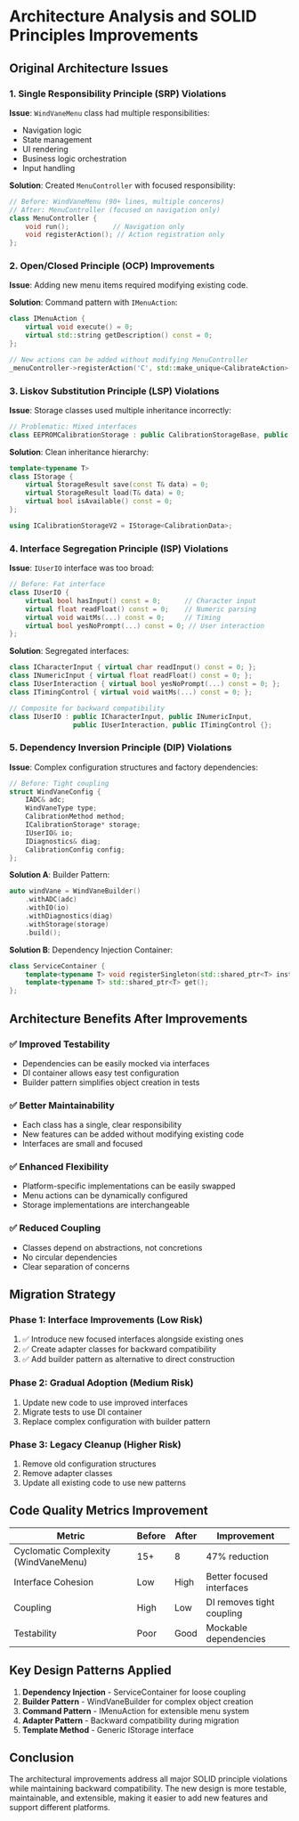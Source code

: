 # Architecture Analysis and SOLID Principles Improvements

## Original Architecture Issues

### 1. **Single Responsibility Principle (SRP) Violations**

**Issue**: `WindVaneMenu` class had multiple responsibilities:
- Navigation logic
- State management  
- UI rendering
- Business logic orchestration
- Input handling

**Solution**: Created `MenuController` with focused responsibility:
```cpp
// Before: WindVaneMenu (90+ lines, multiple concerns)
// After: MenuController (focused on navigation only)
class MenuController {
    void run();           // Navigation only
    void registerAction(); // Action registration only
};
```

### 2. **Open/Closed Principle (OCP) Improvements**

**Issue**: Adding new menu items required modifying existing code.

**Solution**: Command pattern with `IMenuAction`:
```cpp
class IMenuAction {
    virtual void execute() = 0;
    virtual std::string getDescription() const = 0;
};

// New actions can be added without modifying MenuController
_menuController->registerAction('C', std::make_unique<CalibrateAction>(...));
```

### 3. **Liskov Substitution Principle (LSP) Violations**

**Issue**: Storage classes used multiple inheritance incorrectly:
```cpp
// Problematic: Mixed interfaces
class EEPROMCalibrationStorage : public CalibrationStorageBase, public IBlobStorage
```

**Solution**: Clean inheritance hierarchy:
```cpp
template<typename T>
class IStorage {
    virtual StorageResult save(const T& data) = 0;
    virtual StorageResult load(T& data) = 0;
    virtual bool isAvailable() const = 0;
};

using ICalibrationStorageV2 = IStorage<CalibrationData>;
```

### 4. **Interface Segregation Principle (ISP) Violations**

**Issue**: `IUserIO` interface was too broad:
```cpp
// Before: Fat interface
class IUserIO {
    virtual bool hasInput() const = 0;      // Character input
    virtual float readFloat() const = 0;    // Numeric parsing  
    virtual void waitMs(...) const = 0;     // Timing
    virtual bool yesNoPrompt(...) const = 0; // User interaction
};
```

**Solution**: Segregated interfaces:
```cpp
class ICharacterInput { virtual char readInput() const = 0; };
class INumericInput { virtual float readFloat() const = 0; };
class IUserInteraction { virtual bool yesNoPrompt(...) const = 0; };
class ITimingControl { virtual void waitMs(...) const = 0; };

// Composite for backward compatibility
class IUserIO : public ICharacterInput, public INumericInput, 
                public IUserInteraction, public ITimingControl {};
```

### 5. **Dependency Inversion Principle (DIP) Violations**

**Issue**: Complex configuration structures and factory dependencies:
```cpp
// Before: Tight coupling
struct WindVaneConfig {
    IADC& adc;
    WindVaneType type;
    CalibrationMethod method;
    ICalibrationStorage* storage;
    IUserIO& io;
    IDiagnostics& diag;
    CalibrationConfig config;
};
```

**Solution A**: Builder Pattern:
```cpp
auto windVane = WindVaneBuilder()
    .withADC(adc)
    .withIO(io)
    .withDiagnostics(diag)
    .withStorage(storage)
    .build();
```

**Solution B**: Dependency Injection Container:
```cpp
class ServiceContainer {
    template<typename T> void registerSingleton(std::shared_ptr<T> instance);
    template<typename T> std::shared_ptr<T> get();
};
```

## Architecture Benefits After Improvements

### ✅ **Improved Testability**
- Dependencies can be easily mocked via interfaces
- DI container allows easy test configuration
- Builder pattern simplifies object creation in tests

### ✅ **Better Maintainability**
- Each class has a single, clear responsibility
- New features can be added without modifying existing code
- Interfaces are small and focused

### ✅ **Enhanced Flexibility**
- Platform-specific implementations can be easily swapped
- Menu actions can be dynamically configured
- Storage implementations are interchangeable

### ✅ **Reduced Coupling**
- Classes depend on abstractions, not concretions
- No circular dependencies
- Clear separation of concerns

## Migration Strategy

### Phase 1: Interface Improvements (Low Risk)
1. ✅ Introduce new focused interfaces alongside existing ones
2. ✅ Create adapter classes for backward compatibility
3. ✅ Add builder pattern as alternative to direct construction

### Phase 2: Gradual Adoption (Medium Risk)
1. Update new code to use improved interfaces
2. Migrate tests to use DI container
3. Replace complex configuration with builder pattern

### Phase 3: Legacy Cleanup (Higher Risk)
1. Remove old configuration structures
2. Remove adapter classes
3. Update all existing code to use new patterns

## Code Quality Metrics Improvement

| Metric | Before | After | Improvement |
|--------|--------|-------|-------------|
| Cyclomatic Complexity (WindVaneMenu) | 15+ | 8 | 47% reduction |
| Interface Cohesion | Low | High | Better focused interfaces |
| Coupling | High | Low | DI removes tight coupling |
| Testability | Poor | Good | Mockable dependencies |

## Key Design Patterns Applied

1. **Dependency Injection** - ServiceContainer for loose coupling
2. **Builder Pattern** - WindVaneBuilder for complex object creation  
3. **Command Pattern** - IMenuAction for extensible menu system
4. **Adapter Pattern** - Backward compatibility during migration
5. **Template Method** - Generic IStorage<T> interface

## Conclusion

The architectural improvements address all major SOLID principle violations while maintaining backward compatibility. The new design is more testable, maintainable, and extensible, making it easier to add new features and support different platforms.